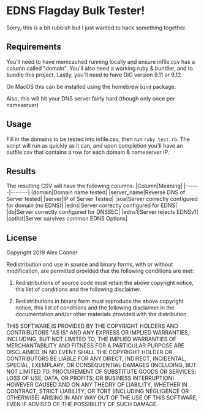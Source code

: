 # EDNS Flagday Bulk Tester!

Sorry, this is a bit rubbish but I just wanted to hack something together.

## Requirements
You'll need to have memcached running locally and ensure infile.csv has a column
called "domain". You'll also need a working ruby & bundler, and to bundle this
project. Lastly, you'll need to have DiG version 9.11 or 9.12.

On MacOS this can be installed using the homebrew `bind` package.

Also, this will hit your DNS server fairly hard (though only once per nameserver)

## Usage
Fill in the domains to be tested into infile.csv, then run `ruby test.rb`. The
script will run as quickly as it can, and upon completion you'll have an outfile.csv
that contains a row for each domain & nameserver IP.

## Results
The resulting CSV will have the following columns:
|Column|Meaning|
|------|-------|
|domain|Domain name tested|
|server_name|Reverse DNS of Server tested|
|server|IP of Server Tested|
|soa|Server correctly configured for domain (no EDNS)|
|edns|Server correctly configured for EDNS|
|do|Server correctly configured for DNSSEC|
|edns1|Server rejects EDNSv1|
|optlist|Server survives common EDNS Options|

## License
Copyright 2019 Alex Conner

Redistribution and use in source and binary forms, with or without modification, are permitted provided that the following conditions are met:

1. Redistributions of source code must retain the above copyright notice, this list of conditions and the following disclaimer.

2. Redistributions in binary form must reproduce the above copyright notice, this list of conditions and the following disclaimer in the documentation and/or other materials provided with the distribution.

THIS SOFTWARE IS PROVIDED BY THE COPYRIGHT HOLDERS AND CONTRIBUTORS "AS IS" AND ANY EXPRESS OR IMPLIED WARRANTIES, INCLUDING, BUT NOT LIMITED TO, THE IMPLIED WARRANTIES OF MERCHANTABILITY AND FITNESS FOR A PARTICULAR PURPOSE ARE DISCLAIMED. IN NO EVENT SHALL THE COPYRIGHT HOLDER OR CONTRIBUTORS BE LIABLE FOR ANY DIRECT, INDIRECT, INCIDENTAL, SPECIAL, EXEMPLARY, OR CONSEQUENTIAL DAMAGES (INCLUDING, BUT NOT LIMITED TO, PROCUREMENT OF SUBSTITUTE GOODS OR SERVICES; LOSS OF USE, DATA, OR PROFITS; OR BUSINESS INTERRUPTION) HOWEVER CAUSED AND ON ANY THEORY OF LIABILITY, WHETHER IN CONTRACT, STRICT LIABILITY, OR TORT (INCLUDING NEGLIGENCE OR OTHERWISE) ARISING IN ANY WAY OUT OF THE USE OF THIS SOFTWARE, EVEN IF ADVISED OF THE POSSIBILITY OF SUCH DAMAGE.
